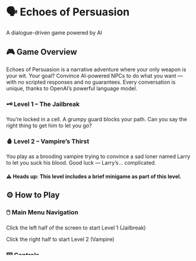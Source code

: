 # 🗣️ Echoes of Persuasion 
A dialogue-driven game powered by AI

## 🎮 Game Overview 
Echoes of Persuasion is a narrative adventure where your only weapon is your wit. Your goal? Convince AI-powered NPCs to do what you want — with no scripted responses and no guarantees. Every conversation is unique, thanks to OpenAI’s powerful language model.

### 🗝️  Level 1 – The Jailbreak 
You’re locked in a cell. A grumpy guard blocks your path. Can you say the right thing to get him to let you go?

### 🩸 Level 2 – Vampire’s Thirst 
You play as a brooding vampire trying to convince a sad loner named Larry to let you suck his blood. Good luck — Larry’s... complicated.

#### ⚠️ Heads up: This level includes a brief minigame as part of this level.

## ⚙️ How to Play  

### 🖱️ Main Menu Navigation  

Click the left half of the screen to start Level 1 (Jailbreak)

Click the right half to start Level 2 (Vampire)

### ⌨️ Controls  

Press E to begin typing a message to the NPC

After the NPC replies, press E again to continue the conversation

Press Tab to open the Menu, where you can:

View character descriptions

Access various game settings

## 🚨 Disclaimer  
This game features dynamic conversations powered by OpenAI's GPT API.

⚠️ All in-game NPC dialogue is generated by an AI. 

We do not control what the AI says, and its responses may be unexpected, incorrect, or unfiltered. Please play with this in mind.

## 💾 Installation Instructions  

### 🪟 For Windows:

Download the Windows build of the game

Extract the downloaded .zip file

Run the included .exe file to start playing

### 🍎 For Mac :

Download the Mac build of the game

Unzip the folder

In terminal navigate to the directory where the unzipped file "Echoes of Persuasion.app" is located

Run the following two commands 
- chmod -R +x "Echoes of Persuasion Mac.app/Contents/MacOS/"
- xattr -rd com.apple.quarantine "Echoes of Persuasion Mac.app"

Open the .app file

(You may need to right-click → Open the first time due to macOS security settings)

## 🧛‍♂️ Credits 

Created by Austin Harrison, Eric Leachman, and Tyler Woody

Built in Unity

Dialogue powered by OpenAI's GPT API
Featuring the sad legend himself: Larry
